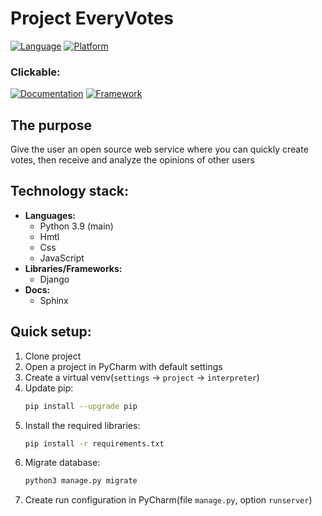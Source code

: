 # Project EveryVotes

[![Language](https://img.shields.io/badge/Language-Python3.9-yellow.svg?style=flat)]()
[![Platform](https://img.shields.io/badge/Platform-WebSite-red.svg?style=flat)]()

### Clickable:
[![Documentation](https://img.shields.io/badge/Documentation-Latest-blue.svg?style=flat)](https://everyvotes.readthedocs.io/en/latest/)
[![Framework](https://img.shields.io/badge/Framework-Django-g.svg?style=flat)](https://docs.djangoproject.com/en/4.0/)

## The purpose
Give the user an open source web service where you can quickly create votes, then receive and analyze the opinions of other users

## Technology stack:
- **Languages:**
  - Python 3.9 (main)
  - Hmtl 
  - Css 
  - JavaScript
- **Libraries/Frameworks:**
  - Django 
- **Docs:**
  - Sphinx

## Quick setup:
1. Clone project
2. Open a project in PyCharm with default settings
3. Create a virtual venv(`settings` -> `project` -> `interpreter`)
4. Update pip:
   ```bash
   pip install --upgrade pip
   ```
5. Install the required libraries: 
   ```bash
   pip install -r requirements.txt
   ```
6. Migrate database:
    ```bash
   python3 manage.py migrate
   ```
7. Create run configuration in PyCharm(file `manage.py`, option `runserver`)
